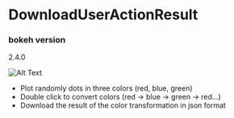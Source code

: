 # DownloadUserActionResult


### bokeh version
2.4.0

![Alt Text](https://user-images.githubusercontent.com/34793701/139196559-71be1f11-e4c6-4a02-ac63-0acb5f13495a.gif)




- Plot randomly dots in three colors (red, blue, green)
- Double click to convert colors (red -> blue -> green -> red...)
- Download the result of the color transformation in json format
